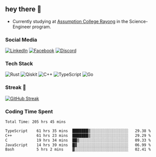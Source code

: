 ## hey there 👋

- Currently studying at [Assumption College Rayong](https://www.acr.ac.th) in the Science-Engineer program.

### Social Media

[![LinkedIn](https://img.shields.io/badge/linkedin-%230077B5.svg?style=for-the-badge&logo=linkedin&logoColor=white)](https://www.linkedin.com/in/kiattisakbeaw/)
[![Facebook](https://img.shields.io/badge/Facebook-%231877F2.svg?style=for-the-badge&logo=Facebook&logoColor=white)](https://www.facebook.com/kiattisakbeawsanburee)
[![Discord](https://img.shields.io/badge/Discord-%235865F2.svg?style=for-the-badge&logo=discord&logoColor=white)](https://discord.gg/dgRsHb5duc)

### Tech Stack
![Rust](https://img.shields.io/badge/rust-%23000000.svg?style=for-the-badge&logo=rust&logoColor=white)
![Qiskit](https://img.shields.io/badge/Qiskit-%236929C4.svg?style=for-the-badge&logo=Qiskit&logoColor=white)
![C++](https://img.shields.io/badge/c++-%2300599C.svg?style=for-the-badge&logo=c%2B%2B&logoColor=white)
![TypeScript](https://img.shields.io/badge/typescript-%23007ACC.svg?style=for-the-badge&logo=typescript&logoColor=white)
![Go](https://img.shields.io/badge/go-%2300ADD8.svg?style=for-the-badge&logo=go&logoColor=white)


### Streak 🚀
[![GitHub Streak](https://streak-stats.demolab.com?user=beawkiattisak&theme=dark&hide_border=true)](https://git.io/streak-stats)
</div>

### Coding Time Spent
<!--START_SECTION:waka-->

```txt
Total Time: 205 hrs 45 mins

TypeScript    61 hrs 35 mins  ███████▒░░░░░░░░░░░░░░░░░   29.38 %
C++           61 hrs 23 mins  ███████▒░░░░░░░░░░░░░░░░░   29.29 %
C             19 hrs 34 mins  ██▒░░░░░░░░░░░░░░░░░░░░░░   09.33 %
JavaScript    14 hrs 39 mins  █▓░░░░░░░░░░░░░░░░░░░░░░░   06.99 %
Bash          5 hrs 2 mins    ▓░░░░░░░░░░░░░░░░░░░░░░░░   02.41 %
```

<!--END_SECTION:waka-->
